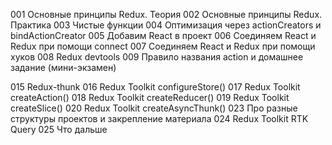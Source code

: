 

001 Основные принципы Redux. Теория
002 Основные принципы Redux. Практика
003 Чистые функции
004 Оптимизация через actionCreators и bindActionCreator
005 Добавим React в проект
006 Соединяем React и Redux при помощи connect
007 Соединяем React и Redux при помощи хуков
008 Redux devtools
009 Правило названия action и домашнее задание (мини-экзамен)

015 Redux-thunk
016 Redux Toolkit configureStore()
017 Redux Toolkit createAction()
018 Redux Toolkit createReducer()
019 Redux Toolkit createSlice()
020 Redux Toolkit createAsyncThunk()
023 Про разные структуры проектов и закрепление материала
024 Redux Toolkit RTK Query
025 Что дальше


